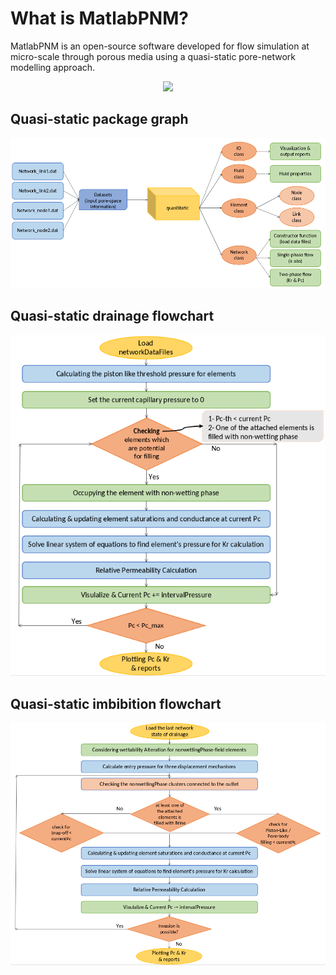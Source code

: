 # What is MatlabPNM?

MatlabPNM is an open-source software developed for flow simulation at micro-scale through porous media using a quasi-static pore-network modelling approach. 

<p align="center">
  <img src="./results/PNM.gif" width="500"/>
</p>


## Quasi-static package graph

<img src="./results/quasi.png" width="700"/>

## Quasi-static drainage flowchart

<img src="./results/drain.png" width="600"/>


## Quasi-static imbibition flowchart
<img src="./results/imb.png" width="800"/>
